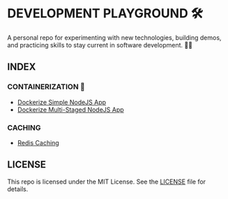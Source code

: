 # DEVELOPMENT PLAYGROUND 🛠️

A personal repo for experimenting with new technologies, building demos, and practicing skills to stay current in software development. 🚀✨

## INDEX

### CONTAINERIZATION 🐳

- [Dockerize Simple NodeJS App](./containerization/dockerize-nodejs-app/)
- [Dockerize Multi-Staged NodeJS App](./containerization/dockerize-multi-staged-nodejs-app/)

### CACHING

- [Redis Caching](./caching/redis/)

## LICENSE

This repo is licensed under the MIT License. See the [LICENSE](./LICENSE) file for details.
